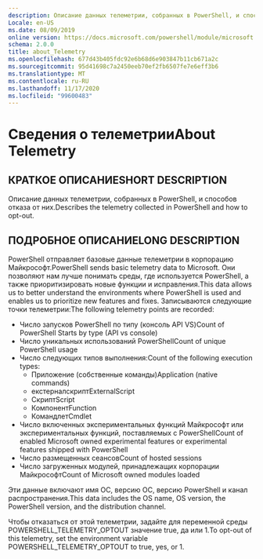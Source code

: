 ```yaml
---
description: Описание данных телеметрии, собранных в PowerShell, и способов отказа от них.
Locale: en-US
ms.date: 08/09/2019
online version: https://docs.microsoft.com/powershell/module/microsoft.powershell.core/about/about_telemetry?view=powershell-7.2&WT.mc_id=ps-gethelp
schema: 2.0.0
title: about_Telemetry
ms.openlocfilehash: 677d43b405fdc92e6b68d6e903847b11cb671a2c
ms.sourcegitcommit: 95d41698c7a2450eeb70ef2fb6507fe7e6eff3b6
ms.translationtype: MT
ms.contentlocale: ru-RU
ms.lasthandoff: 11/17/2020
ms.locfileid: "99600483"
---
```

# <a name="about-telemetry"></a><span data-ttu-id="18160-103">Сведения о телеметрии</span><span class="sxs-lookup"><span data-stu-id="18160-103">About Telemetry</span></span>

## <a name="short-description"></a><span data-ttu-id="18160-104">КРАТКОЕ ОПИСАНИЕ</span><span class="sxs-lookup"><span data-stu-id="18160-104">SHORT DESCRIPTION</span></span>

<span data-ttu-id="18160-105">Описание данных телеметрии, собранных в PowerShell, и способов отказа от них.</span><span class="sxs-lookup"><span data-stu-id="18160-105">Describes the telemetry collected in PowerShell and how to opt-out.</span></span>

## <a name="long-description"></a><span data-ttu-id="18160-106">ПОДРОБНОЕ ОПИСАНИЕ</span><span class="sxs-lookup"><span data-stu-id="18160-106">LONG DESCRIPTION</span></span>

<span data-ttu-id="18160-107">PowerShell отправляет базовые данные телеметрии в корпорацию Майкрософт.</span><span class="sxs-lookup"><span data-stu-id="18160-107">PowerShell sends basic telemetry data to Microsoft.</span></span>
<span data-ttu-id="18160-108">Они позволяют нам лучше понимать среды, где используется PowerShell, а также приоритизировать новые функции и исправления.</span><span class="sxs-lookup"><span data-stu-id="18160-108">This data allows us to better understand the environments where PowerShell is used and enables us to prioritize new features and fixes.</span></span>
<span data-ttu-id="18160-109">Записываются следующие точки телеметрии:</span><span class="sxs-lookup"><span data-stu-id="18160-109">The following telemetry points are recorded:</span></span>

- <span data-ttu-id="18160-110">Число запусков PowerShell по типу (консоль API VS)</span><span class="sxs-lookup"><span data-stu-id="18160-110">Count of PowerShell Starts by type (API vs console)</span></span>
- <span data-ttu-id="18160-111">Число уникальных использований PowerShell</span><span class="sxs-lookup"><span data-stu-id="18160-111">Count of unique PowerShell usage</span></span>
- <span data-ttu-id="18160-112">Число следующих типов выполнения:</span><span class="sxs-lookup"><span data-stu-id="18160-112">Count of the following execution types:</span></span>
  - <span data-ttu-id="18160-113">Приложение (собственные команды)</span><span class="sxs-lookup"><span data-stu-id="18160-113">Application (native commands)</span></span>
  - <span data-ttu-id="18160-114">екстерналскрипт</span><span class="sxs-lookup"><span data-stu-id="18160-114">ExternalScript</span></span>
  - <span data-ttu-id="18160-115">Скрипт</span><span class="sxs-lookup"><span data-stu-id="18160-115">Script</span></span>
  - <span data-ttu-id="18160-116">Компонент</span><span class="sxs-lookup"><span data-stu-id="18160-116">Function</span></span>
  - <span data-ttu-id="18160-117">Командлет</span><span class="sxs-lookup"><span data-stu-id="18160-117">Cmdlet</span></span>
- <span data-ttu-id="18160-118">Число включенных экспериментальных функций Майкрософт или экспериментальных функций, поставляемых с PowerShell</span><span class="sxs-lookup"><span data-stu-id="18160-118">Count of enabled Microsoft owned experimental features or experimental features shipped with PowerShell</span></span>
- <span data-ttu-id="18160-119">Число размещенных сеансов</span><span class="sxs-lookup"><span data-stu-id="18160-119">Count of hosted sessions</span></span>
- <span data-ttu-id="18160-120">Число загруженных модулей, принадлежащих корпорации Майкрософт</span><span class="sxs-lookup"><span data-stu-id="18160-120">Count of Microsoft owned modules loaded</span></span>

<span data-ttu-id="18160-121">Эти данные включают имя ОС, версию ОС, версию PowerShell и канал распространения.</span><span class="sxs-lookup"><span data-stu-id="18160-121">This data includes the OS name, OS version, the PowerShell version, and the distribution channel.</span></span>

<span data-ttu-id="18160-122">Чтобы отказаться от этой телеметрии, задайте для переменной среды POWERSHELL_TELEMETRY_OPTOUT значение true, да или 1.</span><span class="sxs-lookup"><span data-stu-id="18160-122">To opt-out of this telemetry, set the environment variable POWERSHELL_TELEMETRY_OPTOUT to true, yes, or 1.</span></span>

